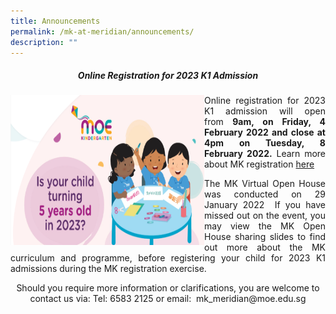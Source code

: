 ```yaml
---
title: Announcements
permalink: /mk-at-meridian/announcements/
description: ""
---
```

<h5 align = "center">Online Registration for 2023 K1 Admission</h5>

<img src="/images/MK@Meridian/MK%20Registration%20Ex%202022.png" alt="Girl in a jacket" style="width:310px;height:240px; float:left"> 
<p align = "justify">Online registration for 2023 K1 admission will open from <b>9am, on Friday, 4 February 2022 and close at 4pm on Tuesday, 8 February 2022.</b>  Learn more about MK registration <a href="https://www.moe.gov.sg/preschool/moe-kindergarten/register">here</a></p>

<p align = "justify"> The MK Virtual Open House was conducted on 29 January 2022  If you have missed out on the event, you may view the MK Open House sharing slides to find out more about the MK curriculum and programme, before registering your child for 2023 K1 admissions during the MK registration exercise.</p>

<p align = "center">Should you require more information or clarifications, you are welcome to contact us via:
Tel: 6583 2125 or email:  mk_meridian@moe.edu.sg</p>